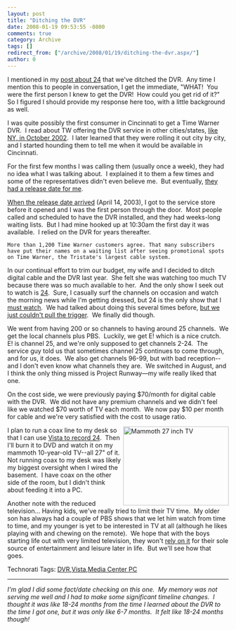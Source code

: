 ```yaml
---
layout: post
title: "Ditching the DVR"
date: 2008-01-19 09:53:55 -0800
comments: true
category: Archive
tags: []
redirect_from: ["/archive/2008/01/19/ditching-the-dvr.aspx/"]
author: 0
---
```

<!-- more -->
<p>I mentioned in my <a href="http://blog.jeffhandley.com/archive/2008/01/19/foxs-unaired-24-pilot-from-1994.aspx" target="_blank">post about 24</a> that we've ditched the DVR.  Any time I mention this to people in conversation, I get the immediate, "WHAT!  You were the first person I knew to get the DVR!  How could you get rid of it?"  So I figured I should provide my response here too, with a little background as well.</p>  <p>I was quite possibly the first consumer in Cincinnati to get a Time Warner DVR.  I read about TW offering the DVR service in other cities/states, <a href="http://www.allbusiness.com/services/business-services-miscellaneous-business/4754308-1.html" target="_blank">like NY, in October 2002</a>.  I later learned that they were rolling it out city by city, and I started hounding them to tell me when it would be available in Cincinnati.</p>  <p>For the first few months I was calling them (usually once a week), they had no idea what I was talking about.  I explained it to them a few times and some of the representatives didn't even believe me.  But eventually, <a href="http://www.bizjournals.com/cincinnati/stories/2003/04/14/story4.html" target="_blank">they had a release date for me</a>.</p>  <p><a href="http://www.enquirer.com/editions/2003/04/14/tem_kiese14.html" target="_blank">When the release date arrived</a> (April 14, 2003), I got to the service store before it opened and I was the first person through the door.  Most people called and scheduled to have the DVR installed, and they had weeks-long waiting lists.  But I had mine hooked up at 10:30am the first day it was available.  I relied on the DVR for years thereafter.</p>  <p><code>More than 1,200 Time Warner customers agree. That many subscribers have put their names on a waiting list after seeing promotional spots on Time Warner, the Tristate's largest cable system.</code></p>  <p>In our continual effort to trim our budget, my wife and I decided to ditch digital cable and the DVR last year.  She felt she was watching too much TV because there was so much available to her.  And the only show I seek out to watch is <a href="http://blog.jeffhandley.com/archive/2008/01/19/foxs-unaired-24-pilot-from-1994.aspx" target="_blank">24</a>.  Sure, I casually surf the channels on occasion and watch the morning news while I'm getting dressed, but 24 is the only show that I <u>must watch</u>.  We had talked about doing this several times before, <a href="http://www.kithfan.org/work/transcripts/five/cable.html" target="_blank">but we just couldn't pull the trigger</a>.  We finally did though.</p>  <p>We went from having 200 or so channels to having around 25 channels.  We get the local channels plus PBS.  Luckily, we get E! which is a nice crutch.  E! is channel 25, and we're only supposed to get channels 2-24.  The service guy told us that sometimes channel 25 continues to come through, and for us, it does.  We also get channels 96-99, but with bad reception--and I don't even know what channels they are.  We switched in August, and I think the only thing missed is Project Runway—my wife really liked that one.</p>  <p>On the cost side, we were previously paying $70/month for digital cable with the DVR.  We did not have any premium channels and we didn't feel like we watched $70 worth of TV each month.  We now pay $10 per month for cable and we're very satisfied with the cost to usage ratio.</p>  <p><img alt="Mammoth 27 inch TV" align="right" src="http://blog.jeffhandley.com/Images/PostImages/DitchingtheDVR_1AB3/27inchTV.jpg" width="240" height="180" /> I plan to run a coax line to my desk so that I can use <a href="http://www.microsoft.com/windows/products/windowsvista/features/details/mediacenter.mspx" target="_blank">Vista to record 24</a>.  Then I'll burn it to DVD and watch it on my mammoth 10-year-old TV--all 27" of it.  Not running coax to my desk was likely my biggest oversight when I wired the basement.  I have coax on the other side of the room, but I didn't think about feeding it into a PC.</p>  <p>Another note with the reduced television... Having kids, we've really tried to limit their TV time.  My older son has always had a couple of PBS shows that we let him watch from time to time, and my younger is yet to be interested in TV at all (although he likes playing with and chewing on the remote).  We hope that with the boys starting life out with very limited television, they won't <a href="http://www.trendhunter.com/trends/new-studies-tv-makes-kids-sick-stupid-violent-fat-and-lazy" target="_blank">rely on it</a> for their sole source of entertainment and leisure later in life.  But we'll see how that goes.</p>  <p />  <p />  <div style="padding-bottom: 0px; margin: 0px; padding-left: 0px; padding-right: 0px; display: inline; padding-top: 0px" id="scid:0767317B-992E-4b12-91E0-4F059A8CECA8:19526aba-e734-44f1-bb41-50e30f35d6c1" class="wlWriterSmartContent">Technorati Tags: <a href="http://technorati.com/tags/DVR" rel="tag">DVR</a>,<a href="http://technorati.com/tags/Vista" rel="tag">Vista</a>,<a href="http://technorati.com/tags/Media%20Center%20PC" rel="tag">Media Center PC</a></div>  <hr />  <p><em>I'm glad I did some fact/date checking on this one.  My memory was not serving me well and I had to make some significant timeline changes.  I thought it was like 18-24 months from the time I learned about the DVR to the time I got one, but it was only like 6-7 months.  It felt like 18-24 months though!</em></p>

